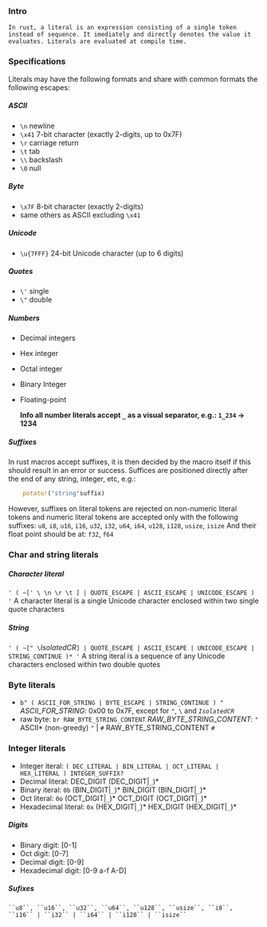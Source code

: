 ### Intro
	In rust, a literal is an expression consisting of a single token instead of sequence. It imediately and directly denotes the value it evaluates. Literals are evaluated at compile time.

### Specifications
Literals may have the following formats and share with common formats the following escapes:
##### ASCII
- ``\n`` newline
- ``\x41`` 7-bit character (exactly 2-digits, up to 0x7F)
- ``\r`` carriage return 
- ``\t`` tab
- ``\\`` backslash
- ``\0`` null
##### Byte
- ``\x7F`` 8-bit character (exactly 2-digits)
- same others as ASCII excluding ``\x41`` 
##### Unicode
- ``\u{7FFF}`` 24-bit Unicode character (up to 6 digits)
##### Quotes
- ``\'`` single
- ``\"`` double
##### Numbers
- Decimal integers
- Hex integer
- Octal integer
- Binary Integer
- Floating-point

	**Info all number literals accept ``_`` as a visual separator, e.g.: ``1_234`` -> 1234**

##### Suffixes
In rust macros accept suffixes, it is then decided by the macro itself if this should result in an error or success. 
Suffices are positioned directly after the end of any string, integer, etc, e.g.: 
```rust
	potato!("string"suffix)
```
However, suffixes on literal tokens are rejected on non-numeric literal tokens and numeric literal tokens are accepted only with the following suffixes:
	``u8``,  ``i8``, ``u16``, ``i16``, ``u32``, ``i32``, ``u64``, ``i64``, ``u128``, ``i128``, ``usize``, ``isize`` 
And their float point should be at: 
	``f32``, ``f64``

### Char and string literals
##### Character literal
`` ' ( ~[' \ \n \r \t ] | QUOTE_ESCAPE | ASCII_ESCAPE | UNICODE_ESCAPE ) ' ``
A character literal is a single Unicode character enclosed within two single quote characters

##### String
`` ' ( ~[" \ ``_IsolatedCR_`` ] | QUOTE_ESCAPE | ASCII_ESCAPE | UNICODE_ESCAPE | STRING_CONTINUE )* ' ``
A string iteral is a sequence of any Unicode characters enclosed within two double quotes

### Byte literals
- ``b" ( ASCII_FOR_STRING | BYTE_ESCAPE | STRING_CONTINUE ) "``
				_ASCII_FOR_STRING_: 0x00 to 0x7F, except for ``"``, ``\`` and _``IsolatedCR``_
- raw byte: ``br RAW_BYTE_STRING_CONTENT``
								_RAW_BYTE_STRING_CONTENT_: `"` ASCII* (non-greedy) `"`  | `#` RAW_BYTE_STRING_CONTENT `#`

### Integer literals
- Integer iteral: ``( DEC_LITERAL | BIN_LITERAL | OCT_LITERAL | HEX_LITERAL ) INTEGER_SUFFIX?``
- Decimal literal: DEC_DIGIT (DEC_DIGIT|`_`)*
- Binary iteral: ``0b`` (BIN_DIGIT|`_`)* BIN_DIGIT (BIN_DIGIT|`_`)*
- Oct literal: `0o` (OCT_DIGIT|`_`)* OCT_DIGIT (OCT_DIGIT|`_`)*
- Hexadecimal literal: `0x` (HEX_DIGIT|`_`)* HEX_DIGIT (HEX_DIGIT|`_`)*

##### Digits
- Binary digit: [0-1]
- Oct digit: [0-7]
- Decimal digit: [0-9]
- Hexadecimal digit: [0-9 a-f A-D]

##### Sufixes
	``u8``, ``u16``, ``u32``, ``u64``, ``u128``, ``usize``, ``i8``, ``i16`` | ``i32`` | ``i64`` | ``i128`` | ``isize``

